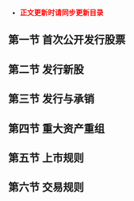 <font face = "宋体">

- <font color = red> **正文更新时请同步更新目录** </font>

## 第一节 首次公开发行股票

## 第二节 发行新股

## 第三节 发行与承销

## 第四节 重大资产重组

## 第五节 上市规则

## 第六节 交易规则

</font>